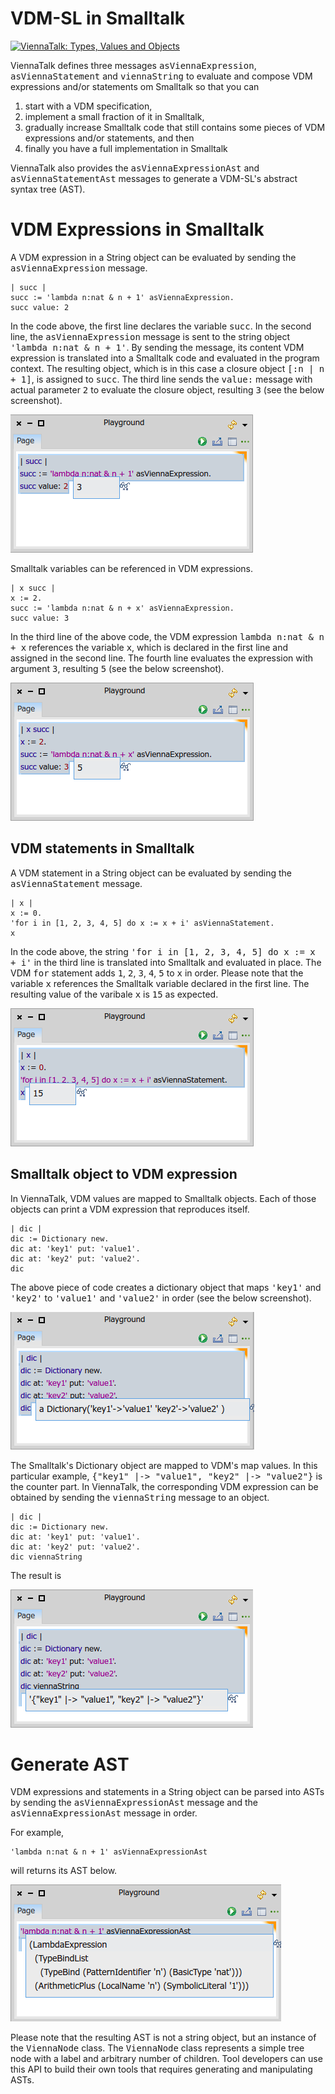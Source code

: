 # VDM-SL in Smalltalk

[![ViennaTalk: Types, Values and Objects](https://img.youtube.com/vi/anZoWeA5vd0/1.jpg)](https://www.youtube.com/watch?v=anZoWeA5vd0)

ViennaTalk defines three messages <tt>asViennaExpression</tt>, <tt>asViennaStatement</tt> and <tt>viennaString</tt> to evaluate and compose VDM expressions and/or statements om Smalltalk so that you can

1. start with a VDM specification,
2. implement a small fraction of it in Smalltalk,
3. gradually increase Smalltalk code that still contains some pieces of VDM expressions and/or statements, and then
4. finally you have a full implementation in Smalltalk

ViennaTalk also provides the <tt>asViennaExpressionAst</tt> and <tt>asViennaStatementAst</tt> messages to generate a VDM-SL's abstract syntax tree (AST).

# VDM Expressions in Smalltalk

A VDM expression in a String object can be evaluated by sending the <tt>asViennaExpression</tt> message.

```
| succ |
succ := 'lambda n:nat & n + 1' asViennaExpression.
succ value: 2
```

In the code above, the first line declares the variable <tt>succ</tt>.
In the second line, the <tt>asViennaExpression</tt> message is sent to the string object <tt>'lambda n:nat & n + 1'</tt>.
By sending the message, its content VDM expression is translated into a Smalltalk code and evaluated in the program context.
The resulting object, which is in this case a closure object <tt>[:n | n + 1]</tt>, is assigned to <tt>succ</tt>.
The third line sends the <tt>value:</tt> message with actual parameter <tt>2</tt> to evaluate the closure object, resulting <tt>3</tt> (see the below screenshot).

![asViennaExpression example1](images/asViennaExpression-1.png)

Smalltalk variables can be referenced in VDM expressions.

```
| x succ |
x := 2.
succ := 'lambda n:nat & n + x' asViennaExpression.
succ value: 3
```

In the third line of the above code, the VDM expression <tt>lambda n:nat & n + x</tt> references the variable <tt>x</tt>, which is declared in the first line and assigned in the second line.
The fourth line evaluates the expression with argument <tt>3</tt>, resulting <tt>5</tt> (see the below screenshot).

![asViennaExpression example2](images/asViennaExpression-2.png)

## VDM statements in Smalltalk

A VDM statement in a String object can be evaluated by sending the <tt>asViennaStatement</tt> message.

```
| x |
x := 0.
'for i in [1, 2, 3, 4, 5] do x := x + i' asViennaStatement.
x
```

In the code above, the string <tt>'for i in [1, 2, 3, 4, 5] do x := x + i'</tt> in the third line is translated into Smalltalk and evaluated in place.
The VDM <tt>for</tt> statement adds <tt>1</tt>, <tt>2</tt>, <tt>3</tt>, <tt>4</tt>, <tt>5</tt> to <tt>x</tt> in order.
Please note that the variable <tt>x</tt> references the Smalltalk variable declared in the first line.
The resulting value of the varibale <tt>x</tt> is <tt>15</tt> as expected.

![asViennaStatement example](images/asViennaStatement.png)

## Smalltalk object to VDM expression

In ViennaTalk, VDM values are mapped to Smalltalk objects. Each of those objects can print a VDM expression that reproduces itself.

```
| dic |
dic := Dictionary new.
dic at: 'key1' put: 'value1'.
dic at: 'key2' put: 'value2'.
dic
```
The above piece of code creates a dictionary object that maps <tt>'key1'</tt> and <tt>'key2'</tt> to <tt>'value1'</tt> and <tt>'value2'</tt> in order (see the below screenshot).

![example dictionary code](images/viennaString-dic-1.png)

The Smalltalk's Dictionary object are mapped to VDM's map values. In this particular example, <tt>{"key1" |-> "value1", "key2" |-> "value2"}</tt> is the counter part.
In ViennaTalk, the corresponding VDM expression can be obtained by sending the <tt>viennaString</tt> message to an object.

```
| dic |
dic := Dictionary new.
dic at: 'key1' put: 'value1'.
dic at: 'key2' put: 'value2'.
dic viennaString
```

The result is

![sending viennaString to a dictionary object](images/viennaString-dic-2.png)

# Generate AST
VDM expressions and statements in a String object can be parsed into ASTs by sending the <tt>asViennaExpressionAst</tt> message and the <tt>asViennaExpressionAst</tt> message in order.

For example,

```
'lambda n:nat & n + 1' asViennaExpressionAst
```

will returns its AST below.

![generating an AST](images/asViennaExpressionAst.png)

Please note that the resulting AST is not a string object, but an instance of the <tt>ViennaNode</tt> class.
The <tt>ViennaNode</tt> class represents a simple tree node with a label and arbitrary number of children.
Tool developers can use this API to build their own tools that requires generating and manipulating ASTs.
